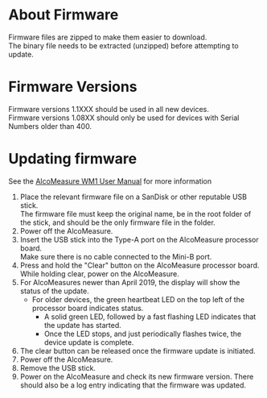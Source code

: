  # About Firmware
Firmware files are zipped to make them easier to download.  
The binary file needs to be extracted (unzipped) before attempting to update.
 
 # Firmware Versions
Firmware versions 1.1XXX should be used in all new devices.  
Firmware versions 1.08XX should only be used for devices with Serial Numbers older than 400.
 
 # Updating firmware

See the [AlcoMeasure WM1 User Manual](https://github.com/All-Systems-Electronics/AlcoMeasure/tree/master/documentation) for more information

1. Place the relevant firmware file on a SanDisk or other reputable USB stick.  
   The firmware file must keep the original name, be in the root folder of the stick, and should be the only firmware file in the folder.
2. Power off the AlcoMeasure.
3. Insert the USB stick into the Type-A port on the AlcoMeasure processor board.  
   Make sure there is no cable connected to the Mini-B port.
4. Press and hold the "Clear" button on the AlcoMeasure processor board.  
   While holding clear, power on the AlcoMeasure.
5. For AlcoMeasures newer than April 2019, the display will show the status of the update.  
   *  For older devices, the green heartbeat LED on the top left of the processor board indicates status.  
      * A solid green LED, followed by a fast flashing LED indicates that the update has started.
      * Once the LED stops, and just periodically flashes twice, the device update is complete.  
6. The clear button can be released once the firmware update is initiated.
7. Power off the AlcoMeasure.
8. Remove the USB stick.
9. Power on the AlcoMeasure and check its new firmware version. There should also be a log entry indicating that the firmware was updated. 
